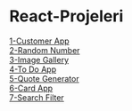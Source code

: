 # React-Projeleri

[1-Customer App](https://github.com/mahir097/React-Projeleri/assets/99602660/e01ea782-6253-4e15-8ca8-8eb18f567ae3)<br/>
[2-Random Number](https://codesandbox.io/s/random-number-56nczs?file=/src/App.js)<br/>
[3-Image Gallery](https://codesandbox.io/s/image-gallery-vw6dn2?file=/src/App.js) <br/>
[4-To Do App](https://codesandbox.io/s/to-do-app-x6v3p4?file=/src/App.js) <br/>
[5-Quote Generator](https://codesandbox.io/s/quote-generator-s8f26w?file=/src/App.js)<br/>
[6-Card App](https://codesandbox.io/s/card-app-r6tskh?file=/src/App.js) <br/>
[7-Search Filter](https://codesandbox.io/s/search-filter-2fxfry?file=/src/App.js)
